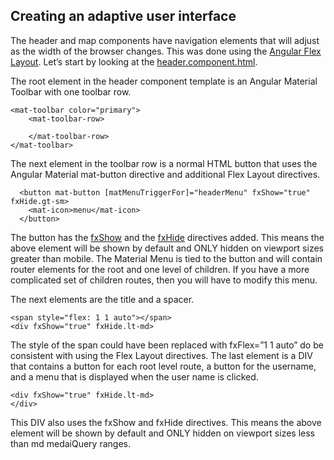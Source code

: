 ## Creating an adaptive user interface

The header and map components have navigation elements that will adjust as the width of the browser changes. This was done using the [Angular Flex Layout](https://github.com/angular/flex-layout). Let’s start by looking at the [header.component.html](https://github.com/epaitz/jsapi-angular-ngrx-ds2021/blob/master/src/app/header/header.component.html). 

The root element in the header component template is an Angular Material Toolbar with one toolbar row.

    <mat-toolbar color="primary">
        <mat-toolbar-row>

        </mat-toolbar-row>
    </mat-toolbar>

The next element in the toolbar row is a normal HTML button that uses the Angular Material mat-button directive and additional Flex Layout directives. 

      <button mat-button [matMenuTriggerFor]="headerMenu" fxShow="true" fxHide.gt-sm>
        <mat-icon>menu</mat-icon>
      </button>

The button has the [fxShow](https://github.com/angular/flex-layout/wiki/fxShow-API) and the [fxHide](https://github.com/angular/flex-layout/wiki/fxHide-API) directives added. This means the above element will be shown by default and ONLY hidden on viewport sizes greater than mobile. The Material Menu is tied to the button and will contain router elements for the root and one level of children. If you have a more complicated set of children routes, then you will have to modify this menu.

The next elements are the title and a spacer. 

    <span style="flex: 1 1 auto"></span>
    <div fxShow="true" fxHide.lt-md>
      
The style of the span could have been replaced with fxFlex=”1 1 auto” do be consistent with using the Flex Layout directives. 
The last element is a DIV that contains a button for each root level route, a button for the username, and a menu that is displayed when the user name is clicked. 

    <div fxShow="true" fxHide.lt-md>
    </div>

This DIV also uses the fxShow and fxHide directives. This means the above element will be shown by default and ONLY hidden on viewport sizes less than md medaiQuery ranges.



